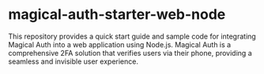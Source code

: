 # magical-auth-starter-web-node
This repository provides a quick start guide and sample code for integrating Magical Auth into a web application using Node.js. Magical Auth is a comprehensive 2FA solution that verifies users via their phone, providing a seamless and invisible user experience.
